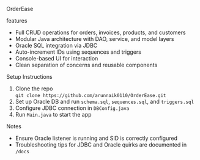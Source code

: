 OrderEase

features 
- Full CRUD operations for orders, invoices, products, and customers
-  Modular Java architecture with DAO, service, and model layers
-  Oracle SQL integration via JDBC
- Auto-increment IDs using sequences and triggers
-  Console-based UI for interaction
-  Clean separation of concerns and reusable components

Setup Instructions

1. Clone the repo  
   `git clone https://github.com/arunnaik0110/OrderEase.git`
2. Set up Oracle DB and run `schema.sql`, `sequences.sql`, and `triggers.sql`
3. Configure JDBC connection in `DBConfig.java`
4. Run `Main.java` to start the app

Notes

- Ensure Oracle listener is running and SID is correctly configured
- Troubleshooting tips for JDBC and Oracle quirks are documented in `/docs`

